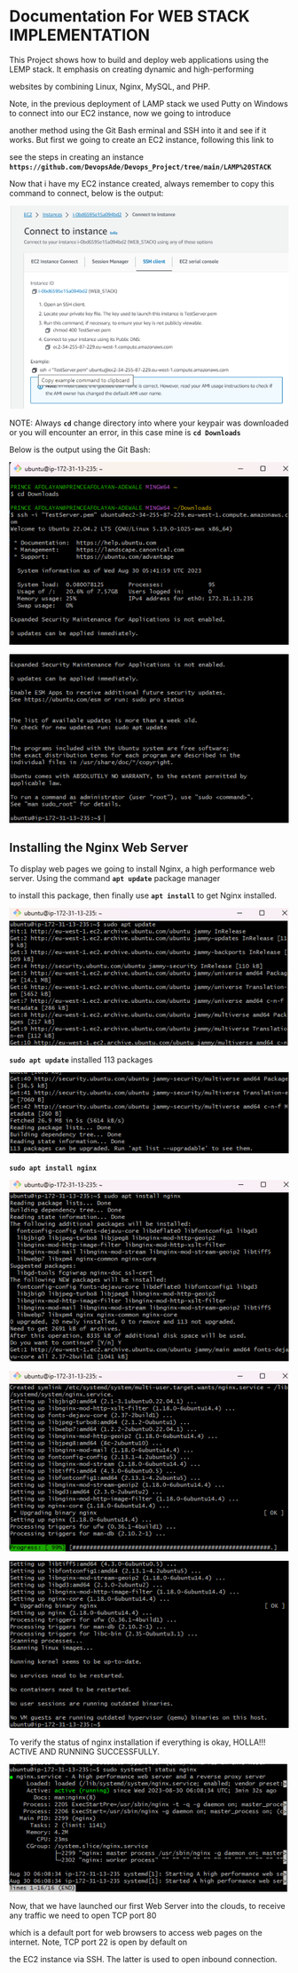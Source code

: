 # Documentation For WEB STACK IMPLEMENTATION

This Project shows how to build and deploy web applications using the LEMP stack. It emphasis on creating dynamic and high-performing 

websites by combining Linux, Nginx, MySQL, and PHP.

Note, in the previous deployment of LAMP stack we used Putty on Windows to connect into our EC2 instance, now we going to introduce 

another method using the Git Bash erminal and SSH into it and see if it works. But first we going to create an EC2 instance, following this link to 

see the steps in creating an instance **`https://github.com/DevopsAde/Devops_Project/tree/main/LAMP%20STACK`**

Now that i have my EC2 instance created, always remember to copy this command to connect, below is the output:

![Alt text](<Images/ssh command.png>)

NOTE: Always **`cd`** change directory into where your keypair was downloaded or you will encounter an error, in this case mine is **`cd Downloads`**

Below is the output using the Git Bash:

![Alt text](<Images/Git Bash ssh.png>)

![Alt text](<Images/Git Bash ssh contd.png>)

## Installing the Nginx Web Server

To display web pages we going to install Nginx, a high performance web server. Using the command **`apt update`** package manager

 to install this package, then finally use **`apt install`** to get Nginx installed.

![Alt text](<Images/apt pkg.png>)

**`sudo apt update`** installed 113 packages

![Alt text](<Images/apt pkg cont.png>)

**`sudo apt install nginx`**

![Alt text](<Images/nginx install.png>)

![Alt text](<Images/nginx install B.png>)

![Alt text](<Images/nginx install c.png>)

To verify the status of nginx installation if everything is okay, HOLLA!!! ACTIVE AND RUNNING SUCCESSFULLY.

![Alt text](<Images/nginx status.png>)

Now, that we have launched our first Web Server into the clouds, to receive any traffic we need to open TCP port 80 

which is a default port for web browsers to access web pages on the internet. Note, TCP port 22 is open by default on 

the EC2 instance via SSH. The latter is used to open inbound connection.  